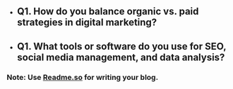 - ## Q1. How do you balance organic vs. paid strategies in digital marketing?

- ## Q1. What tools or software do you use for SEO, social media management, and data analysis?

### Note: Use [Readme.so](https://readme.so/editor) for writing your blog.